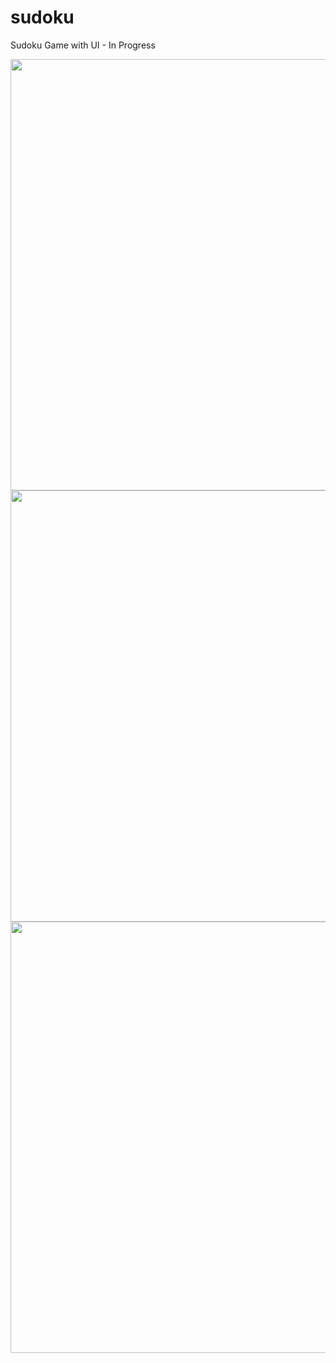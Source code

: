 # sudoku
Sudoku Game with UI - In Progress

<img src="https://github.com/dhba99/sudoku/assets/111703074/fa28b2d8-b6a0-449f-adbb-0fef20e893cb" width="558" height="690" center />

<img src="https://github.com/dhba99/sudoku/assets/111703074/260ad215-01a6-4b60-88f6-a0fdbc3c8d10" width="558" height="690" center />

<img src="https://github.com/dhba99/sudoku/assets/111703074/a64c810a-9ebe-4a48-9d4e-9975e6f36a82" width="558" height="690" center />
